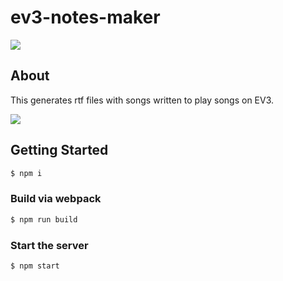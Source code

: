 # ev3-notes-maker

![](https://travis-ci.org/shundroid/ev3-notes-maker.svg?branch=master)

## About

This generates rtf files with songs written to play songs on EV3.

![](https://docs.google.com/drawings/d/1ph6oJJBJu1-SHjYHEygapbATI-cvbtlA--QQRUWjqTM/pub?w=937&amp;h=281)

## Getting Started

```bash
$ npm i
```

### Build via webpack

```bash
$ npm run build
```

### Start the server

```bash
$ npm start
```
